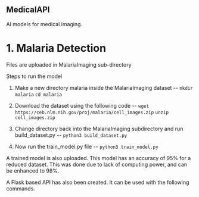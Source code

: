 ## MedicalAPI
AI models for medical imaging.

# 1. Malaria Detection

Files are uploaded in MalariaImaging sub-directory

Steps to run the model

1. Make a new directory malaria inside the MalariaImaging dataset --
```mkdir malaria```
```cd malaria```

2. Download the dataset using the following code --
```wget https://ceb.nlm.nih.gov/proj/malaria/cell_images.zip```
```unzip cell_images.zip```
   
3. Change directory back into the MalariaImaging subdirectory and run build_dataset.py --
```python3 build_dataset.py```

4. Now run the train_model.py file --
```python3 train_model.py```

A trained model is also uploaded.
This model has an accuracy of 95% for a reduced dataset. This was done due to lack of computing power, and can be enhanced to 98%.

A Flask based API has also been created. It can be used with the following commands.

